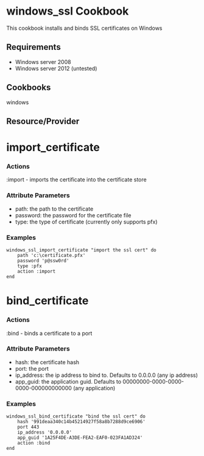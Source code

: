 windows_ssl Cookbook
====================
This cookbook installs and binds SSL certificates on Windows

Requirements
------------

- Windows server 2008  
- Windows server 2012 (untested)  

Cookbooks
---------
windows

Resource/Provider
-----------------

import_certificate
==================

### Actions

:import - imports the certificate into the certificate store

### Attribute Parameters

- path: the path to the certificate
- password: the password for the certificate file
- type: the type of certificate (currently only supports pfx)

### Examples

    windows_ssl_import_certificate "import the ssl cert" do
        path 'c:\certificate.pfx'
        password 'p@ssw0rd'
        type :pfx
        action :import
    end

bind_certificate
================

### Actions

:bind - binds a certificate to a port

### Attribute Parameters

- hash: the certificate hash
- port: the port
- ip_address: the ip address to bind to. Defaults to 0.0.0.0 (any ip address)
- app_guid: the application guid. Defaults to 00000000-0000-0000-0000-000000000000 (any application)

### Examples

    windows_ssl_bind_certificate "bind the ssl cert" do
        hash '991deaa340c14b45214927f58a8b7288d9ce6906'
        port 443
        ip_address '0.0.0.0'
        app_guid '1A25F4DE-A3DE-FEA2-EAF0-023FA1AD324'
        action :bind
    end
